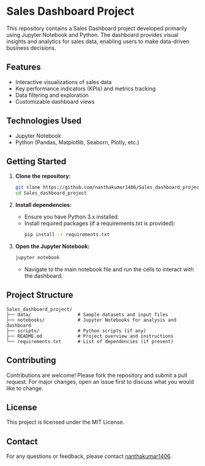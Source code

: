 # Sales Dashboard Project

This repository contains a Sales Dashboard project developed primarily using Jupyter Notebook and Python. The dashboard provides visual insights and analytics for sales data, enabling users to make data-driven business decisions.

## Features

- Interactive visualizations of sales data
- Key performance indicators (KPIs) and metrics tracking
- Data filtering and exploration
- Customizable dashboard views

## Technologies Used

- Jupyter Notebook
- Python (Pandas, Matplotlib, Seaborn, Plotly, etc.)

## Getting Started

1. **Clone the repository:**
   ```bash
   git clone https://github.com/nanthakumar1406/Sales_dashboard_project.git
   cd Sales_dashboard_project
   ```

2. **Install dependencies:**
   - Ensure you have Python 3.x installed.
   - Install required packages (if a requirements.txt is provided):
     ```bash
     pip install -r requirements.txt
     ```

3. **Open the Jupyter Notebook:**
   ```bash
   jupyter notebook
   ```
   - Navigate to the main notebook file and run the cells to interact with the dashboard.

## Project Structure

```
Sales_dashboard_project/
├── data/                 # Sample datasets and input files
├── notebooks/            # Jupyter Notebooks for analysis and dashboard
├── scripts/              # Python scripts (if any)
├── README.md             # Project overview and instructions
└── requirements.txt      # List of dependencies (if present)
```

## Contributing

Contributions are welcome! Please fork the repository and submit a pull request. For major changes, open an issue first to discuss what you would like to change.

## License

This project is licensed under the MIT License.

## Contact

For any questions or feedback, please contact [nanthakumar1406](https://github.com/nanthakumar1406).
